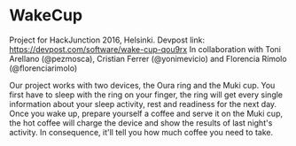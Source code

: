 # WakeCup 

Project for HackJunction 2016, Helsinki.
Devpost link: https://devpost.com/software/wake-cup-qou9rx 
In collaboration with Toni Arellano (@pezmosca), Cristian Ferrer (@yonimevicio) and Florencia Rímolo (@florenciarimolo)

Our project works with two devices, the Oura ring and the Muki cup. You first have to sleep with the ring on your finger, the ring will get every single information about your sleep activity, rest and readiness for the next day. Once you wake up, prepare yourself a coffee and serve it on the Muki cup, the hot coffee will charge the device and show the results of last night's activity. In consequence, it'll tell you how much coffee you need to take.
